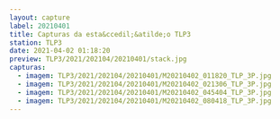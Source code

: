 ```yaml
---
layout: capture
label: 20210401
title: Capturas da esta&ccedil;&atilde;o TLP3
station: TLP3
date: 2021-04-02 01:18:20
preview: TLP3/2021/202104/20210401/stack.jpg
capturas:
  - imagem: TLP3/2021/202104/20210401/M20210402_011820_TLP_3P.jpg
  - imagem: TLP3/2021/202104/20210401/M20210402_021306_TLP_3P.jpg
  - imagem: TLP3/2021/202104/20210401/M20210402_045404_TLP_3P.jpg
  - imagem: TLP3/2021/202104/20210401/M20210402_080418_TLP_3P.jpg
---
```

